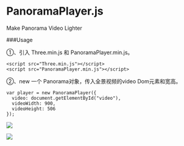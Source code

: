 # PanoramaPlayer.js
Make Panorama Video Lighter

###Usage

①、引入 Three.min.js 和 PanoramaPlayer.min.js。

    <script src="Three.min.js"></script>
    <script src="PanoramaPlayer.min.js"></script>


②、new 一个 Panorama对象，传入全景视频的video Dom元素和宽高。

    var player = new PanoramaPlayer({
      video: document.getElementById("video"),
      videoWidth: 900,
      videoHeight: 506
    });

![](http://i2.buimg.com/567571/8c21b51a3f15c182.gif)

![](http://i2.buimg.com/567571/4d0f8aeb733a3c01.png)
